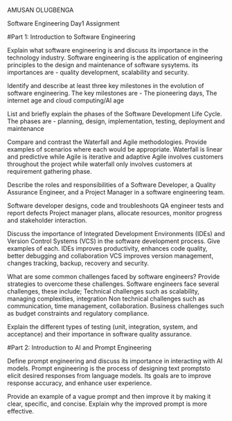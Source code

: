 AMUSAN OLUGBENGA


Software Engineering Day1 Assignment

#Part 1: Introduction to Software Engineering

Explain what software engineering is and discuss its importance in the technology industry.
Software engineering is the application of engineering principles to the design and maintenance of software sysytems.
its importances are - quality development, scalability and security.

Identify and describe at least three key milestones in the evolution of software engineering.
The key milestones are - The pioneering days, The internet age and cloud computing/AI age


List and briefly explain the phases of the Software Development Life Cycle.
The phases are - planning, design, implementation, testing, deployment and maintenance


Compare and contrast the Waterfall and Agile methodologies. Provide examples of scenarios where each would be appropriate.
Waterfall is linear and predictive while Agile is iterative and adaptive
Agile involves customers throughout the project while waterfall only involves customers at requirement gathering phase.


Describe the roles and responsibilities of a Software Developer, a Quality Assurance Engineer, and a Project Manager in a software engineering team.

Software developer designs, code and troubleshoots
QA engineer tests and report defects
Project manager plans, allocate resources, monitor progress and stakeholder interaction.

Discuss the importance of Integrated Development Environments (IDEs) and Version Control Systems (VCS) in the software development process. Give examples of each.
IDEs improves productivity, enhances code quality, better debugging and collaboration
VCS improves version management, changes tracking, backup, recovery and security.


What are some common challenges faced by software engineers? Provide strategies to overcome these challenges.
Software engineers face several challenges, these include;
Technical challenges such as scalability, managing complexities, integration
Non technical challenges such as communication, time management, collaboration.
Business challenges such as budget constraints and regulatory compliance.

Explain the different types of testing (unit, integration, system, and acceptance) and their importance in software quality assurance.


#Part 2: Introduction to AI and Prompt Engineering


Define prompt engineering and discuss its importance in interacting with AI models.
Prompt engineering is the process of designing text promptsto elicit desired responses from language models. Its goals are to improve response accuracy, and enhance user experience.

Provide an example of a vague prompt and then improve it by making it clear, specific, and concise. Explain why the improved prompt is more effective.
